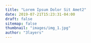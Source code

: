 ```yaml
---
title: "Lorem Ipsum Dolor Sit Amet2"
date: 2019-07-21T15:23:31-04:00
draft: false
sitemap: false
thumbnail: "images/img_1.jpg"
author: "3layers"
---
```


